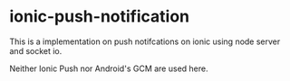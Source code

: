 # ionic-push-notification

This is a implementation on push notifcations on ionic using node server and socket io.

Neither Ionic Push nor Android's GCM are used here.
